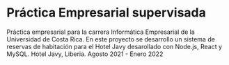 # Práctica Empresarial supervisada
Práctica empresarial para la carrera Informática Empresarial de la Universidad de Costa Rica.
En este proyecto se desarrollo un sistema de reservas de habitación para el Hotel Javy desarollado con Node.js, React y MySQL.
Hotel Javy, Liberia.
Agosto 2021 - Enero 2022
